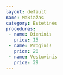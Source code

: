 ```yaml
---
layout: default
name: Makiažas
category: Estetinės
procedures:
 - name: Dieninis
   price: 15
 - name: Proginis
   price: 20
 - name: Vestuvinis
   price: 29
---
```

